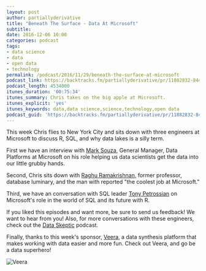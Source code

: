 ```yaml
---
layout: post
author: partiallyderivative
title: "Beneath The Surface - Data At Microsoft"
subtitle:
date: 2016-12-06 10:00
categories: podcast
tags:
- data science
- data
- open data
- technology
permalink: /podcast/2016/11/29/beneath-the-surface-at-microsoft
podcast_link: https://backtracks.fm/partiallyderivative/pr/11882832-8449-11e7-86c7-0e84392478bc/partially_derivative_microsoft.mp3?s=1
podcast_length: 4534000
itunes_duration: '00:75:34'
itunes_summary: Chris takes on the big apple at Microsoft.
itunes_explicit: 'yes'
itunes_keywords: data,data science,science,technology,open data
podcast_guid: 'https://backtracks.fm/partiallyderivative/pr/11882832-8449-11e7-86c7-0e84392478bc/partially_derivative_microsoft.mp3?s=1'
---
```


This week Chris flies to New York City and sits down with three engineers at Microsoft to discuss R, SQL, and why data lakes is a silly term.

First we have an interview with [Mark Souza](https://twitter.com/mark_azurecat), General Manager, Data Platforms at Microsoft on his role helping us data scientists get the data into our little grubby hands.

Second, Chris sits down with [Raghu Ramakrishnan](https://en.wikipedia.org/wiki/Raghu_Ramakrishnan), former professor, database luminary, and the man with reported "the coolest job at Microsoft."

Third, we have an conversation with SQL leader [Tony Petrossian](https://twitter.com/tonypetrossian) on Microsoft's role in the world of SQL and its future with R.

If you liked this episodes and want more, be sure to send us feedback! We want to hear from you! Also, for more conversations with these engineers, check out the [Data Skeptic](http://dataskeptic.com/) podcast.

Finally, thanks to this week's sponsor, [Veera](http://getveera.com/), a data synthesis platform that makes working with data easier and more fun. Check out Veera, and go be a data superhero!

![Veera](http://getveera.com/wp-content/uploads/2016/08/veera-500width.png)

<div id="backtracks-player" data-bt-embed="https://player.backtracks.fm/partiallyderivative/partially-derivative/m/beneath-the-surface-data-at-microsoft" data-bt-theme="light" data-bt-show-art-cover="true" data-bt-show-comments="false"></div><script>(function(p,l,a,y,e,r,s){if(p[y]) return;if(p[e]) return p[e]();s=l.createElement(a);l.head.appendChild((s.async=p[y]=true,s.src=r,s))}(window,document,"script","__btL","__btR","https://player.backtracks.fm/embedder.js"))</script>
